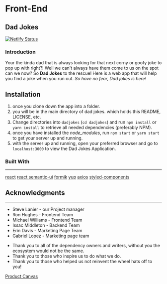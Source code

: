 # Front-End

## Dad Jokes

[![Netlify Status](https://api.netlify.com/api/v1/badges/f25fb4da-45bc-4df1-a604-c2d8359f0d24/deploy-status)](https://app.netlify.com/sites/dad-joke-puns/deploys)

### Introduction

Your the kinda dad that is always looking for that next corny or goofy joke to pop up with right?! Well we can't always have them come to us on the spot can we now? So **Dad Jokes** to the rescue! Here is a web app that will help you find a joke when you run out. _So have no fear, Dad jokes is here!_

## Installation

1. once you clone down the app into a folder.
1. you will be in the main directory of dad jokes. which holds this README, LICENSE, etc.
1. Change directories into `dadjokes` (`cd dadjokes`) and run `npm install` or `yarn install` to retrieve all needed dependencies (preferably NPM).
1. once you have installed the _node_modules_, run `npm start` or `yarn start` to get your server up and running.
1. with the server up and running, open your preferred browser and go to `localhost:3000` to view the Dad Jokes Application.

### Built With

---

[react](https://reactjs.org/)
[react semantic-ui](https://react.semantic-ui.com/)
[formik](https://github.com/jaredpalmer/formik)
[yup](https://github.com/jquense/yup)
[axios](https://github.com/axios/axios)
[styled-components](https://www.styled-components.com/)

## Acknowledgments

---

- Steve Lanier - our Project manager
- Ron Hughes - Frontend Team
- Michael Williams - Frontend Team
- Issac Middleton - Backend Team
- Erin Davis - Marketing Page Team
- Gabriel Lopez - Marketing page team

* Thank you to all of the dependency owners and writers, without you the ecosystem would not be the same.
* Thank you to those who inspire us to do what we do.
* Thank you to those who helped us not reinvent the wheel hats off to you!

[Product Canvas](https://docs.google.com/document/d/1CUX002zg71zz-sN-h-92YUC3oW-oYzZzTR9TRcRJBVI/edit#)
